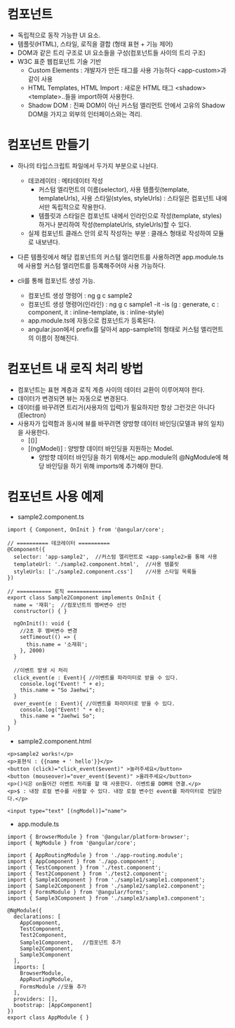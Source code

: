 # 컴포넌트
- 독립적으로 동작 가능한 UI 요소.
- 템플릿(HTML), 스타일, 로직을 결합 (형태 표현 + 기능 제어)
- DOM과 같은 트리 구조로 UI 요소들을 구성(컴포넌트들 사이의 트리 구조)
- W3C 표준 웹컴포넌트 기술 기반
    - Custom Elements : 개발자가 만든 태그를 사용 가능하다 &lt;app-custom>과 같이 사용
    - HTML Templates, HTML Import : 새로운 HTML 태그 &lt;shadow> &lt;template>..들을 import하여 사용한다.
    - Shadow DOM : 진짜 DOM이 아닌 커스텀 엘리먼트 안에서 고유의 Shadow DOM을 가지고 외부의 인터페이스와는 격리.

# 컴포넌트 만들기
- 하나의 타입스크립트 파일에서 두가지 부분으로 나뉜다.
    - 데코레이터 : 메타데이터 작성
        -  커스텀 엘리먼트의 이름(selector), 사용 템플릿(template, templateUrls), 사용 스타일(styles, styleUrls) : 스타일은 컴포넌트 내에서만 독립적으로 작용한다. 
        - 템플릿과 스타일은 컴포넌트 내에서 인라인으로 작성(template, styles) 하거나 분리하여 작성(templateUrls, styleUrls)할 수 있다.
    - 실제 컴포넌트 클래스 안의 로직 작성하는 부분 : 클래스 형태로 작성하여 모듈로 내보낸다.
- 다른 템플릿에서 해당 컴포넌트의 커스텀 엘리먼트를 사용하려면 app.module.ts에 사용할 커스텀 엘리먼트를 등록해주어야 사용 가능하다.

- cli를 통해 컴포넌트 생성 가능.
    - 컴포넌트 생성 명령어 : ng g c sample2
    - 컴포넌트 생성 명령어(인라인) : ng g c sample1 -it -is (g : generate, c : component, it : inline-template, is : inline-style)
    - app.module.ts에 자동으로 컴포넌트가 등록된다.
    - angular.json에서 prefix를 달아서 app-sample1의 형태로 커스텀 엘리먼트의 이름이 정해진다.

# 컴포넌트 내 로직 처리 방법
- 컴포넌트는 표현 계층과 로직 계층 사이의 데이터 교환이 이루어져야 한다.
- 데이터가 변경되면 뷰는 자동으로 변경된다.
- 데이터를 바꾸려면 트리거(사용자의 입력)가 필요하지만 항상 그런것은 아니다(Electron)
- 사용자가 입력함과 동시에 뷰를 바꾸려면 양방향 데이터 바인딩(모델과 뷰의 일치)을 사용한다.
    - [()]
    - [(ngModel)] : 양방향 데이터 바인딩을 지원하는 Model.
        * 양방향 데이터 바인딩을 하기 위해서는 app.module의 @NgModule에 해당 바인딩을 하기 위해 imports에 추가해야 한다. 

# 컴포넌트 사용 예제
- sample2.component.ts
```
import { Component, OnInit } from '@angular/core';

// ========== 데코레이터 ==========
@Component({
  selector: 'app-sample2',  //커스텀 엘리먼트로 <app-sample2>를 통해 사용
  templateUrl: './sample2.component.html',  //사용 템플릿
  styleUrls: ['./sample2.component.css']    //사용 스타일 목록들
})

// =========== 로직 ==============
export class Sample2Component implements OnInit {
  name = '재휘';  //컴포넌트의 멤버변수 선언
  constructor() { }

  ngOnInit(): void {  
    //2초 후 멤버변수 변경
    setTimeout(() => {
      this.name = '소재휘';
    }, 2000)
  }

  //이벤트 발생 시 처리
  click_event(e : Event){ //이벤트를 파라미터로 받을 수 있다.
    console.log("Event! " + e);
    this.name = "So Jaehwi";
  }
  over_event(e : Event){ //이벤트를 파라미터로 받을 수 있다.
    console.log("Event! " + e);
    this.name = "Jaehwi So";
  }
}
```
   
- sample2.component.html
```
<p>sample2 works!</p>
<p>표현식 : {{name + ' hello'}}</p>
<button (click)="click_event($event)" >눌러주세요</button>
<button (mouseover)="over_event($event)" >올려주세요</button>
<p>()식은 on들어간 이벤트 처리를 할 때 사용한다. 이벤트를 DOM에 연결.</p>
<p>$ : 내장 로컬 변수를 사용할 수 있다. 내장 로컬 변수인 event를 파라미터로 전달한다.</p>

<input type="text" [(ngModel)]="name">
```

- app.module.ts
```
import { BrowserModule } from '@angular/platform-browser';
import { NgModule } from '@angular/core';

import { AppRoutingModule } from './app-routing.module';
import { AppComponent } from './app.component';
import { TestComponent } from './test.component';
import { Test2Component } from './test2.component';
import { Sample1Component } from './sample1/sample1.component';
import { Sample2Component } from './sample2/sample2.component';
import { FormsModule } from '@angular/forms';
import { Sample3Component } from './sample3/sample3.component';

@NgModule({
  declarations: [
    AppComponent,
    TestComponent,
    Test2Component,
    Sample1Component,   //컴포넌트 추가
    Sample2Component,
    Sample3Component
  ],
  imports: [
    BrowserModule,
    AppRoutingModule,
    FormsModule //모듈 추가
  ],
  providers: [],
  bootstrap: [AppComponent]
})
export class AppModule { }

```
   

